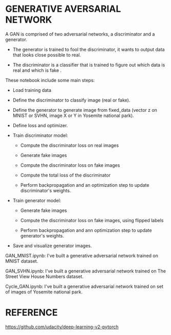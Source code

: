 # GENERATIVE AVERSARIAL NETWORK

A GAN is comprised of two adversarial networks, a discriminator and a generator.

+ The generator is trained to fool the discriminator, it wants to output data that looks close possible to real.

+ The discriminator is a classifier that is trained to figure out which data is real and which is fake .

These notebook include some main steps: 
 
 + Load training data 
 
 + Define the discriminator to classify image (real or fake).
 
 + Define the generator to generate image from fixed_data (vector z on MNIST or SVHN, image X or Y in Yosemite national park).
 
 + Define loss and optimizer.
 
 + Train discriminator model:
  
     - Compute the discriminator loss on real images
  
     - Generate fake images 
  
     - Compute the discriminator loss on fake images 
  
     - Compute the total loss of the discriminator
  
     - Perform backpropagation and an optimization step to update discriminator's weights.
  
  + Train generator model:
  
     - Generate fake images
  
     - Compute the discriminator loss on fake images, using flipped labels
  
     - Perform backpropagation and ann optimization step to update generator's weights.
  
   + Save and visualize generator images.
   
GAN_MNIST.ipynb: I've built a generative adversarial network trained on MNIST dataset.

GAN_SVHN.ipynb: I've built a generative adversarial network trained on The Street View House Numbers dataset. 

Cycle_GAN.ipynb: I've built a generative adversarial network trained on set of images of Yosemite national park. 

# REFERENCE
 
 https://github.com/udacity/deep-learning-v2-pytorch

